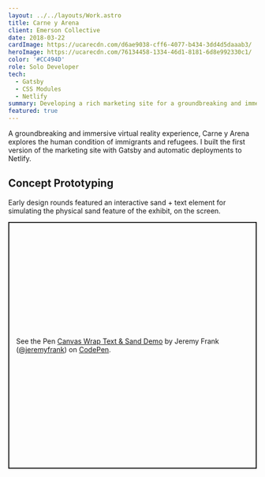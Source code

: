 ```yaml
---
layout: ../../layouts/Work.astro
title: Carne y Arena
client: Emerson Collective
date: 2018-03-22
cardImage: https://ucarecdn.com/d6ae9038-cff6-4077-b434-3dd4d5daaab3/
heroImage: https://ucarecdn.com/76134458-1334-46d1-8181-6d8e992330c1/
color: '#CC494D'
role: Solo Developer
tech:
  - Gatsby
  - CSS Modules
  - Netlify
summary: Developing a rich marketing site for a groundbreaking and immersive virtual reality installation.
featured: true
---
```


A groundbreaking and immersive virtual reality experience, Carne y Arena explores the human condition of immigrants and refugees. I built the first version of the marketing site with Gatsby and automatic deployments to Netlify.

## Concept Prototyping

Early design rounds featured an interactive sand + text element for simulating the physical sand feature of the exhibit, on the screen.

<div class="border-0 overflow-hidden max-w-none lg:mx-[-12%] lg:w-[124%]">
  <p class="codepen" data-height="500" data-default-tab="result" data-slug-hash="mXqaNW" data-user="jeremyfrank" style="height: 500px; box-sizing: border-box; display: flex; align-items: center; justify-content: center; border: 2px solid; margin: 1em 0; padding: 1em;">
    <span>See the Pen <a href="https://codepen.io/jeremyfrank/pen/mXqaNW">
    Canvas Wrap Text &amp; Sand Demo</a> by Jeremy Frank (<a href="https://codepen.io/jeremyfrank">@jeremyfrank</a>)
    on <a href="https://codepen.io">CodePen</a>.</span>
  </p>
  <script async src="https://cpwebassets.codepen.io/assets/embed/ei.js"></script>
</div>
